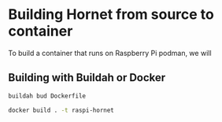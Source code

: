 # Building Hornet from source to container

To build a container that runs on Raspberry Pi podman, we will 


## Building with  Buildah or Docker

```bash
buildah bud Dockerfile

docker build . -t raspi-hornet
```

